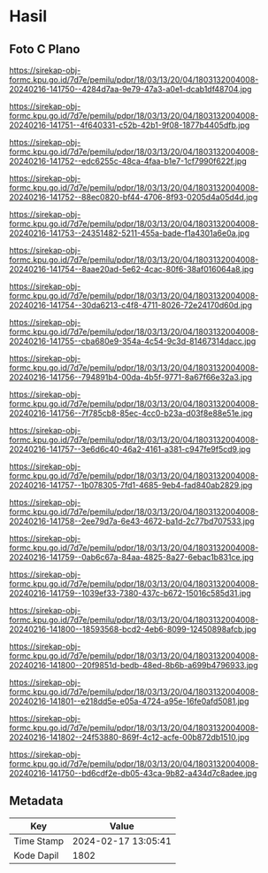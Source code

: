 # Hasil

## Foto C Plano

https://sirekap-obj-formc.kpu.go.id/7d7e/pemilu/pdpr/18/03/13/20/04/1803132004008-20240216-141750--4284d7aa-9e79-47a3-a0e1-dcab1df48704.jpg

https://sirekap-obj-formc.kpu.go.id/7d7e/pemilu/pdpr/18/03/13/20/04/1803132004008-20240216-141751--4f640331-c52b-42b1-9f08-1877b4405dfb.jpg

https://sirekap-obj-formc.kpu.go.id/7d7e/pemilu/pdpr/18/03/13/20/04/1803132004008-20240216-141752--edc6255c-48ca-4faa-b1e7-1cf7990f622f.jpg

https://sirekap-obj-formc.kpu.go.id/7d7e/pemilu/pdpr/18/03/13/20/04/1803132004008-20240216-141752--88ec0820-bf44-4706-8f93-0205d4a05d4d.jpg

https://sirekap-obj-formc.kpu.go.id/7d7e/pemilu/pdpr/18/03/13/20/04/1803132004008-20240216-141753--24351482-5211-455a-bade-f1a4301a6e0a.jpg

https://sirekap-obj-formc.kpu.go.id/7d7e/pemilu/pdpr/18/03/13/20/04/1803132004008-20240216-141754--8aae20ad-5e62-4cac-80f6-38af016064a8.jpg

https://sirekap-obj-formc.kpu.go.id/7d7e/pemilu/pdpr/18/03/13/20/04/1803132004008-20240216-141754--30da6213-c4f8-4711-8026-72e24170d60d.jpg

https://sirekap-obj-formc.kpu.go.id/7d7e/pemilu/pdpr/18/03/13/20/04/1803132004008-20240216-141755--cba680e9-354a-4c54-9c3d-81467314dacc.jpg

https://sirekap-obj-formc.kpu.go.id/7d7e/pemilu/pdpr/18/03/13/20/04/1803132004008-20240216-141756--794891b4-00da-4b5f-9771-8a67f66e32a3.jpg

https://sirekap-obj-formc.kpu.go.id/7d7e/pemilu/pdpr/18/03/13/20/04/1803132004008-20240216-141756--7f785cb8-85ec-4cc0-b23a-d03f8e88e51e.jpg

https://sirekap-obj-formc.kpu.go.id/7d7e/pemilu/pdpr/18/03/13/20/04/1803132004008-20240216-141757--3e6d6c40-46a2-4161-a381-c947fe9f5cd9.jpg

https://sirekap-obj-formc.kpu.go.id/7d7e/pemilu/pdpr/18/03/13/20/04/1803132004008-20240216-141757--1b078305-7fd1-4685-9eb4-fad840ab2829.jpg

https://sirekap-obj-formc.kpu.go.id/7d7e/pemilu/pdpr/18/03/13/20/04/1803132004008-20240216-141758--2ee79d7a-6e43-4672-ba1d-2c77bd707533.jpg

https://sirekap-obj-formc.kpu.go.id/7d7e/pemilu/pdpr/18/03/13/20/04/1803132004008-20240216-141759--0ab6c67a-84aa-4825-8a27-6ebac1b831ce.jpg

https://sirekap-obj-formc.kpu.go.id/7d7e/pemilu/pdpr/18/03/13/20/04/1803132004008-20240216-141759--1039ef33-7380-437c-b672-15016c585d31.jpg

https://sirekap-obj-formc.kpu.go.id/7d7e/pemilu/pdpr/18/03/13/20/04/1803132004008-20240216-141800--18593568-bcd2-4eb6-8099-12450898afcb.jpg

https://sirekap-obj-formc.kpu.go.id/7d7e/pemilu/pdpr/18/03/13/20/04/1803132004008-20240216-141800--20f9851d-bedb-48ed-8b6b-a699b4796933.jpg

https://sirekap-obj-formc.kpu.go.id/7d7e/pemilu/pdpr/18/03/13/20/04/1803132004008-20240216-141801--e218dd5e-e05a-4724-a95e-16fe0afd5081.jpg

https://sirekap-obj-formc.kpu.go.id/7d7e/pemilu/pdpr/18/03/13/20/04/1803132004008-20240216-141802--24f53880-869f-4c12-acfe-00b872db1510.jpg

https://sirekap-obj-formc.kpu.go.id/7d7e/pemilu/pdpr/18/03/13/20/04/1803132004008-20240216-141750--bd6cdf2e-db05-43ca-9b82-a434d7c8adee.jpg


## Metadata

| Key        | Value               |
| ---------- | ------------------- |
| Time Stamp | 2024-02-17 13:05:41 |
| Kode Dapil | 1802                |



